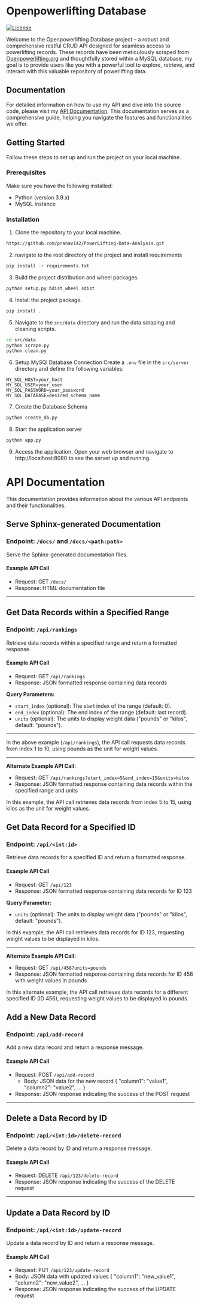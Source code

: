 # Openpowerlifting Database
[![License](https://img.shields.io/badge/license-MIT-blue.svg)](https://github.com/YourUsername/YourRepoName/blob/master/LICENSE)

Welcome to the Openpowerlifting Database project – a robust and comprehensive restful CRUD API designed for seamless access to powerlifting records. These records have been meticulously scraped from [Openpowerlifting.org](https://www.openpowerlifting.org/) and thoughtfully stored within a MySQL database. my goal is to provide users like you with a powerful tool to explore, retrieve, and interact with this valuable repository of powerlifting data.

## Documentation
For detailed information on how to use my API and dive into the source code, please visit my [API Documentation](https://openpowerlifting-server.orangebush-9d08bf9d.westus2.azurecontainerapps.io/docs/). This documentation serves as a comprehensive guide, helping you navigate the features and functionalities we offer.

## Getting Started

Follow these steps to set up and run the project on your local machine.

### Prerequisites

Make sure you have the following installed:

- Python (version 3.9.x)
- MySQL instance

### Installation

1. Clone the repository to your local machine.

```bash
https://github.com/pranav142/PowerLifting-Data-Analysis.git
```

2. navigate to the root directory of the project and install requirements
```bash
pip install -r requirements.txt
```

3. Build the project distribution and wheel packages.
```bash
python setup.py bdist_wheel sdist
```

4. Install the project package.
```bash
pip install .
```

5. Navigate to the `src/data` directory and run the data scraping and cleaning scripts.
```bash
cd src/data
python scrape.py
python clean.py
```

6. Setup MySQl Database Connection
Create a `.env` file in the `src/server` directory and define the following variables:
```.env
MY_SQL_HOST=your_host
MY_SQL_USER=your_user
MY_SQL_PASSWORD=your_password
MY_SQL_DATABASE=desired_schema_name
```

7. Create the Database Schema
```bash
python create_db.py
```

8. Start the application server
```bash
python app.py
```

9. Access the application.
Open your web browser and navigate to http://localhost:8080 to see the server up and running.

# API Documentation

This documentation provides information about the various API endpoints and their functionalities.

## Serve Sphinx-generated Documentation

### Endpoint: `/docs/` and `/docs/<path:path>`

Serve the Sphinx-generated documentation files.

#### Example API Call

- Request: GET `/docs/`
- Response: HTML documentation file

---

## Get Data Records within a Specified Range

### Endpoint: `/api/rankings`

Retrieve data records within a specified range and return a formatted response.

#### Example API Call

- Request: GET `/api/rankings`
- Response: JSON formatted response containing data records

**Query Parameters:**

- `start_index` (optional): The start index of the range (default: 0).
- `end_index` (optional): The end index of the range (default: last record).
- `units` (optional): The units to display weight data ("pounds" or "kilos", default: "pounds").
---
In the above example (`/api/rankings`), the API call requests data records from index 1 to 10, using pounds as the unit for weight values.

---

**Alternate Example API Call:**

- Request: GET `/api/rankings?start_index=5&end_index=15&units=kilos`
- Response: JSON formatted response containing data records within the specified range and units

In this example, the API call retrieves data records from index 5 to 15, using kilos as the unit for weight values.

## Get Data Record for a Specified ID

### Endpoint: `/api/<int:id>`

Retrieve data records for a specified ID and return a formatted response.

#### Example API Call

- Request: GET `/api/123`
- Response: JSON formatted response containing data records for ID 123
  
**Query Parameter:**

- `units` (optional): The units to display weight data ("pounds" or "kilos", default: "pounds").

In this example, the API call retrieves data records for ID 123, requesting weight values to be displayed in kilos.

---

**Alternate Example API Call:**

- Request: GET `/api/456?units=pounds`
- Response: JSON formatted response containing data records for ID 456 with weight values in pounds

In this alternate example, the API call retrieves data records for a different specified ID (ID 456), requesting weight values to be displayed in pounds.

## Add a New Data Record

### Endpoint: `/api/add-record`

Add a new data record and return a response message.

#### Example API Call

- Request: POST `/api/add-record`
  - Body: JSON data for the new record
    {
    "column1": "value1",
    "column2": "value2",
    ...
    }
- Response: JSON response indicating the success of the POST request

---

## Delete a Data Record by ID

### Endpoint: `/api/<int:id>/delete-record`

Delete a data record by ID and return a response message.

#### Example API Call

- Request: DELETE `/api/123/delete-record`
- Response: JSON response indicating the success of the DELETE request

---

## Update a Data Record by ID

### Endpoint: `/api/<int:id>/update-record`

Update a data record by ID and return a response message.

#### Example API Call

- Request: PUT `/api/123/update-record`
- Body: JSON data with updated values
    {
    "column1": "new_value1",
    "column2": "new_value2",
    ...
    }
- Response: JSON response indicating the success of the UPDATE request

